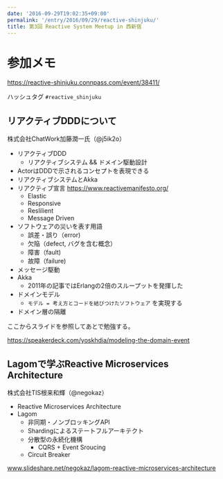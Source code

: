 ```yaml
---
date: '2016-09-29T19:02:35+09:00'
permalink: '/entry/2016/09/29/reactive-shinjuku/'
title: 第3回 Reactive System Meetup in 西新宿
---
```


# 参加メモ

<https://reactive-shinjuku.connpass.com/event/38411/>

ハッシュタグ `#reactive_shinjuku`

## リアクティブDDDについて

株式会社ChatWork加藤潤一氏（@j5ik2o）

- リアクティブDDD
  - リアクティブシステム && ドメイン駆動設計
- ActorはDDDで示されるコンセプトを表現できる
- リアクティブシステムとAkka
- リアクティブ宣言 <https://www.reactivemanifesto.org/>
  - Elastic
  - Responsive
  - Reslilient
  - Message Driven
- ソフトウェアの災いを表す用語
  - 誤差・誤り（error)
  - 欠陥（defect, バグを含む概念）
  - 障害（fault)
  - 故障（failure)
- メッセージ駆動
- Akka
  - 2011年の記事ではErlangの2倍のスループットを発揮した
- ドメインモデル
  - `モデル = 考え方とコードを結びつけたソフトウェア` を実現する
- ドメイン層の隔離

ここからスライドを参照してあとで勉強する。

<https://speakerdeck.com/yoskhdia/modeling-the-domain-event>

## Lagomで学ぶReactive Microservices Architecture

株式会社TIS根来和輝（@negokaz）

- Reactive Microservices Architecture
- Lagom
  - 非同期・ノンブロッキングAPI
  - Shardingによるステートフルアーキテクト
  - 分散型の永続化機構
    - CQRS + Event Sroucing
  - Circuit Breaker

www.slideshare.net/negokaz/lagom-reactive-microservices-architecture
